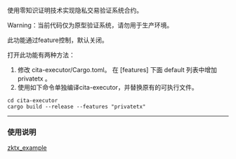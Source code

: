 使用零知识证明技术实现隐私交易验证系统合约。

Warning：当前代码仅为原型验证系统，请勿用于生产环境。

此功能通过feature控制，默认关闭。

打开此功能有两种方法：
1. 修改 cita-executor/Cargo.toml。
在 \[features\] 下面 default 列表中增加 privatetx 。
2. 使用如下命令单独编译cita-executor，并替换原有的可执行文件。
```
cd cita-executor
cargo build --release --features "privatetx"
```
***
### 使用说明
[zktx_example](https://github.com/citahub/zktx_example)
